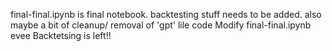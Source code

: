 
final-final.ipynb is final notebook. backtesting stuff needs to be added. also maybe a bit of cleanup/ removal of 'gpt' lile code
Modify final-final.ipynb evee
Backtetsing is left!!


